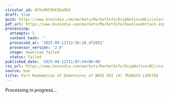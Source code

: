 ```yaml
---
circular_id: df6a9959b63ba98d
draft: true
guid: https://www.bseindia.com/markets/MarketInfo/DispNoticesNCirculars.aspx?Noticeid={B025D48F-2236-495E-8970-AFE317C9453A}&noticeno=20250911-19&dt=09/11/2025&icount=19&totcount=72&flag=0
pdf_url: https://www.bseindia.com/markets/MarketInfo/DownloadAttach.aspx?id=20250911-19&attachedId=
processing:
  attempts: 1
  content_hash: ''
  processed_at: '2025-09-11T12:56:10.472032'
  processor_version: '2.0'
  stage: download_failed
  status: failed
published_date: '2025-09-11T11:07:54+00:00'
rss_url: https://www.bseindia.com/markets/MarketInfo/DispNoticesNCirculars.aspx?Noticeid={B025D48F-2236-495E-8970-AFE317C9453A}&noticeno=20250911-19&dt=09/11/2025&icount=19&totcount=72&flag=0
source: bse
title: Part Redemption of Debentures of WRSS XXI (A) TRANSCO LIMITED
---
```


Processing in progress...
